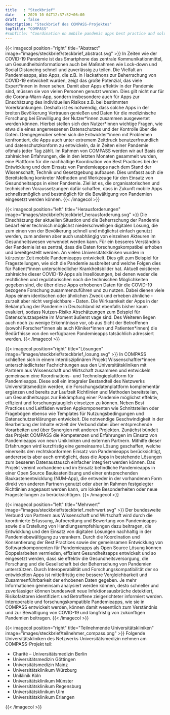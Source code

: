 ```yaml
---
title   : "Steckbrief"
date    : 2020-10-04T12:37:52+06:00
draft   : false
description: "Steckbrief des COMPASS-Projektes"
topTitle: "COMPASS"
#subTitle: "Coordination on mobile pandemic apps best practice and solution sharing"
---
```



{{< imagecol position="right" title="Abstract" image="images/steckbrief/steckbrief_abstract.svg" >}}
In Zeiten wie der COVID-19 Pandemie ist das Smartphone das zentrale Kommunikationmittel, um Gesundheitsinformationen auch bei Maßnahmen wie Lock-down und Social Distancing schnell und zuverlässig zu teilen. Die Vielfalt an Pandemieapps, also Apps, die z.B. in Hackathons zur Beherrschung von COVID-19 entwickelt wurden, zeigt das große Potenzial, das viele Expert\*innen in ihnen sehen. Damit aber Apps effektiv in der Pandemie sind, müssen sie von vielen Personen genutzt werden. Dies gilt nicht nur für die Corona-Warn-App, sondern insbesondere auch für Apps zur Einschätzung des individuellen Risikos z.B. bei bestimmten Vorerkrankungen. Deshalb ist es notwendig, dass solche Apps in der breiten Bevölkerung Vertrauen genießen und Daten für die medizinische Forschung bei Einwilligung der Nutzer\*innen zusammen ausgewertet werden können. Hierbei stellen sich den Nutzer\*innen wichtige Fragen, wie etwa die eines angemessenen Datenschutzes und der Kontrolle über die Daten. Demgegenüber sehen sich die Entwickler\*innen mit Problemen konfrontiert, die Apps auch unter extremem Zeitdruck benutzerfreundlich und datenschutzkonform zu entwickeln, da in Zeiten einer Pandemie oftmals jeder Tag zählt. Im Rahmen von COMPASS werden wir auf Basis der zahlreichen Erfahrungen, die in den letzten Monaten gesammelt wurden, eine Plattform für die nachhaltige Koordination von Best Practices bei der Entwicklung und dem Einsatz von Pandemieapps nach dem Stand der Wissenschaft, Technik und Gesetzgebung aufbauen. Dies umfasst auch die  Bereitstellung konkreter Methoden und Werkzeuge für den Einsatz von Gesundheitsapps in einer Pandemie. Ziel ist es, die organisatorischen und technischen Voraussetzungen dafür schaffen, dass in Zukunft mobile Apps schnellstmöglich und bestmöglich für die Bewältigung von Pandemien eingesetzt werden können.
{{< /imagecol >}}


{{< imagecol position="left" title="Herausforderungen" image="images/steckbrief/steckbrief_herausforderung.svg" >}}
Die Einschätzung der aktuellen Situation und die Beherrschung der Pandemie bedarf einer technisch möglichst niederschwelligen digitalen Lösung, die zum einen von der Bevölkerung schnell und möglichst einfach genutzt werden, zum anderen aber auch unabhängig von einzelnen Akteuren im Gesundheitswesen verwendet werden kann. Für ein besseres Verständnis der Pandemie ist es zentral, dass die Daten forschungskompatibel erhoben und bereitgestellt werden.  An vielen Universitätskliniken wurden in kürzester Zeit mobile Pandemieapps entwickelt. Dies gilt zum Beispiel für Fragestellungen, wie sich die Pandemie ausbreitet und welche Folgen dies für Patient\*innen unterschiedlicher Krankheitsbilder hat. Aktuell existieren zahlreiche dieser COVID-19 Apps als Insellösungen, bei denen weder die rechtlichen und regulatorischen noch die technischen Möglichkeiten gegeben sind, die über diese Apps erhobenen Daten für die COVID-19 bezogene Forschung zusammenzuführen und zu nutzen. Dabei dienen viele Apps einem identischen oder ähnlichen Zweck und erheben ähnliche - zurzeit aber nicht vergleichbare - Daten. Die Wirksamkeit der Apps in der Bekämpfung der Pandemie in Deutschland ist ebenfalls bisher kaum evaluiert, sodass Nutzen-Risiko Abschätzungen zum Beispiel für Datenschutzaspekte im Moment äußerst vage sind. Des Weiteren liegen auch noch zu wenige Erkenntnisse vor, ob aus Sicht der Betroffenen (sowohl Forscher\*innen als auch Kliniker\*innen und Patienten\*innen) die Bedürfnisse von den verfügbaren Pandemieapps tatsächlich adressiert werden.
{{< /imagecol >}}


{{< imagecol position="right" title="Lösungen" image="images/steckbrief/steckbrief_losung.svg" >}}
In COMPASS schließen sich in einem interdisziplinären Projekt Wissenschaftler*innen unterschiedlichster Fachrichtungen aus den Universitätskliniken mit Partnern aus Wissenschaft und Wirtschaft zusammen und entwickeln gemeinsam eine Koordinations- und Technologieplattform für Pandemieapps. Diese soll ein integraler Bestandteil des Netzwerks Universitätsmedizin werden, die Forschungsdatenplattform komplementär ergänzen und bereits zur Laufzeit Richtlinien und Methoden bereitstellen, um Gesundheitsapps zur Bekämpfung einer Pandemie möglichst effektiv, effizient und forschungstauglich einsetzen zu können. Neben Best Practices und Leitfäden werden Appkomponenten wie Schnittstellen oder Fragebögen ebenso wie Templates für Nutzungsbedingungen und Datenschutzerklärungen entwickelt. Die notwendige Geschwindigkeit in der Bearbeitung der Inhalte erzielt der Verbund dabei über entsprechende Vorarbeiten und über Synergien mit anderen Projekten. Zunächst bündelt das Projekt COMPASS die Kompetenzen und Erfahrungen im Einsatz von Pandemieapps von neun Unikliniken und externen Partnern. Mithilfe dieser Erfahrungen wird kurzfristig eine gemeinsame Lösung geschaffen, welche einerseits den rechtskonformen Einsatz von Pandemieapps berücksichtigt, andererseits aber auch ermöglicht, dass die Apps in bestehende Lösungen zum besseren Datenaustausch einfacher integriert werden können. Das Projekt vereint vorhandene und im Einsatz befindliche Pandemieapps in einer Open Source Baukastenlösung und einer entsprechenden Baukastenentwicklung (NUM-App), die entweder in der vorhandenen Form direkt von anderen Partnern genutzt oder aber im Rahmen festgelegter Richtlinien angepasst werden kann, um lokale Besonderheiten oder neue Fragestellungen zu berücksichtigen.
{{< /imagecol >}}


{{< imagecol position="left" title="Mehrwert" image="images/steckbrief/steckbrief_mehrwert.svg" >}}
Der bundesweite Verbund von Partnern aus Wissenschaft und Wirtschaft wird durch die koordinierte Erfassung, Aufbereitung und Bewertung von Pandemieapps sowie die Erstellung von Handlungsempfehlungen dazu beitragen, die Entwicklung und den Einsatz von digitalen Lösungen nachhaltig in der Pandemiebewältigung zu verankern. Durch die Koordination und Konsentierung der Best Practices sowie der gemeinsamen Entwicklung von Softwarekomponenten für Pandemieapps als Open Source Lösung können Doppelarbeiten vermieden, effizient Gesundheitsapps entwickelt und so eingesetzt werden, dass sie effektiv die Gesundheitsversorgung, die Forschung und die Gesellschaft bei der Beherrschung von Pandemien unterstützen. Durch Interoperabilität und Forschungskompatibilität der so entwickelten Apps ist mittelfristig eine bessere Vergleichbarkeit und Zusammenführbarkeit der erhobenen Daten gegeben. Je mehr Informationen gemeinsam analysiert werden können, desto schneller und zuverlässiger können bundesweit neue Infektionsausbrüche detektiert, Risikofaktoren identifiziert und Betroffene zielgerichteter informiert werden. Interoperable und forschungskompatible Pandemieapps, wie sie in COMPASS entwickelt werden, können damit wesentlich zum Verständnis und zur Bewältigung von COVID-19 und langfristig von zukünftigen Pandemien beitragen.
{{< /imagecol >}}


{{< imagecol position="right" title="Teilnehmende Universitätskliniken" image="images/steckbrief/teilnehmer_compass.png" >}}
Folgende Universitätskliniken des Netzwerks Universitätsmedizin nehmen am COMPASS-Projekt teil:

- Charité – Universitätsmedizin Berlin
- Universitätsmedizin Göttingen
- Universitätsmedizin Mainz
- Universitätsklinikum Würzburg
- Uniklinik Köln
- Universitätsklinikum Münster
- Universitätsklinikum Regensburg
- Universitätsklinikum Ulm
- Universitätsklinikum Erlangen
  
{{< /imagecol >}}
